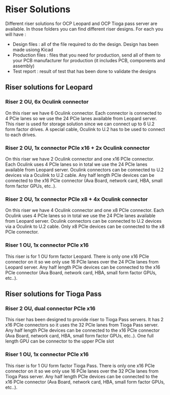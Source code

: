 # Riser Solutions

Different riser solutions for OCP Leopard and OCP Tioga pass server are available. In those folders you can find different riser designs. For each you will have :
* Design files : all of the file required to do the design. Design has been made usiong Kicad
* Production files : files that you need for production, send all of them to your PCB manufacturer for production (it includes PCB, components and assembly)
* Test report : result of test that has been done to validate the designs

## Riser solutions for Leopard

### Riser 2 OU, 6x Oculink connector

On this riser we have 6 Oculink connector. Each connector is connected to 4 PCie lanes so we use the 24 PCie lanes available from Leopard server. This riser is used for storage solution since we can connect up to 6 U.2 form factor drives. A special cable, Oculink to U.2 has to be used to connect to each drives.

### Riser 2 OU, 1x connector PCIe x16 + 2x Oculink connector

On this riser we have 2 Oculink connector and one x16 PCIe connector. Each Oculink uses 4 PCIe lanes so in total we use the 24 PCIe lanes available from Leopard server. Oculink connectors can be connected to U.2 devices via a Oculink to U.2 cable. Any half length PCIe devices can be connected to the x16 PCIe connector (Ava Board, network card, HBA, small form factor GPUs, etc..).

### Riser 2 OU, 1x connector PCIe x8 + 4x Oculink connector

On this riser we have 4 Oculink connector and one x8 PCIe connector. Each Oculink uses 4 PCIe lanes so in total we use the 24 PCIe lanes available from Leopard server. Oculink connectors can be connected to U.2 devices via a Oculink to U.2 cable. Only x8 PCIe devices can be connected to the x8 PCIe connector.

### Riser 1 OU, 1x connector PCIe x16

This riser is for 1 OU form factor Leopard. There is only one x16 PCIe connector on it so we only use 16 PCIe lanes over the 24 PCIe lanes from Leopard server. Any half length PCIe devices can be connected to the x16 PCIe connector (Ava Board, network card, HBA, small form factor GPUs, etc..).

## Riser solutions for Tioga Pass

### Riser 2 OU, dual connector PCIe x16

This riser has been designed to provide riser to Tioga Pass servers. It has 2 x16 PCIe connectors so it uses the 32 PCIe lanes from Tioga Pass server. Any half length PCIe devices can be connected to the x16 PCIe connector (Ava Board, network card, HBA, small form factor GPUs, etc..). One full length GPU can be connector to the upper PCIe slot

### Riser 1 OU, 1x connector PCIe x16

This riser is for 1 OU form factor Tioga Pass. There is only one x16 PCIe connector on it so we only use 16 PCIe lanes over the 32 PCIe lanes from Tioga Pass server. Any half length PCIe devices can be connected to the x16 PCIe connector (Ava Board, network card, HBA, small form factor GPUs, etc..).
